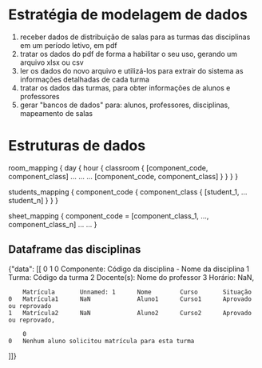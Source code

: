 # Estratégia de modelagem de dados

1) receber dados de distribuição de salas para as turmas das disciplinas em um período letivo, em pdf
2) tratar os dados do pdf de forma a habilitar o seu uso, gerando um arquivo xlsx ou csv
3) ler os dados do novo arquivo e utilizá-los para extrair do sistema as informações detalhadas de cada turma
4) tratar os dados das turmas, para obter informações de alunos e professores
4) gerar "bancos de dados" para: alunos, professores, disciplinas, mapeamento de salas

# Estruturas de dados

room_mapping {
    day {
        hour {
            classroom {
                [component_code, component_class]
                ...
                ...
                ...
                [component_code, component_class]
            }
        }
    }
}

students_mapping {
    component_code {
        component_class {
            [student_1, ... student_n]
        }
    }
}

sheet_mapping {
    component_code = [component_class_1, ..., component_class_n]
    ...
    ...
}

## Dataframe das disciplinas

{"data": 
[[
        0               1
    0   Componente:     Código da disciplina - Nome da disciplina
    1   Turma:          Código da turma
    2   Docente(s):     Nome do professor
    3   Horário:        NaN,     

        Matrícula       Unnamed: 1      Nome        Curso       Situação
    0   Matrícula1      NaN             Aluno1      Curso1      Aprovado ou reprovado
    1   Matrícula2      NaN             Aluno2      Curso2      Aprovado ou reprovado,

        0
    0   Nenhum aluno solicitou matrícula para esta turma
]]}
